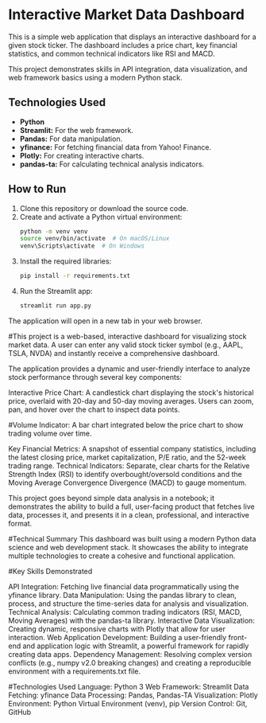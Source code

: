 # Interactive Market Data Dashboard

This is a simple web application that displays an interactive dashboard for a given stock ticker. The dashboard includes a price chart, key financial statistics, and common technical indicators like RSI and MACD.

This project demonstrates skills in API integration, data visualization, and web framework basics using a modern Python stack.

## Technologies Used
- **Python**
- **Streamlit:** For the web framework.
- **Pandas:** For data manipulation.
- **yfinance:** For fetching financial data from Yahoo! Finance.
- **Plotly:** For creating interactive charts.
- **pandas-ta:** For calculating technical analysis indicators.

## How to Run
1. Clone this repository or download the source code.
2. Create and activate a Python virtual environment:
   ```bash
   python -m venv venv
   source venv/bin/activate  # On macOS/Linux
   venv\Scripts\activate  # On Windows
   ```
3. Install the required libraries:
   ```bash
   pip install -r requirements.txt
   ```
4. Run the Streamlit app:
   ```bash
   streamlit run app.py
   ```
The application will open in a new tab in your web browser.


#This project is a web-based, interactive dashboard for visualizing stock market data. A user can enter any valid stock ticker symbol (e.g., AAPL, TSLA, NVDA) and instantly receive a comprehensive dashboard.


The application provides a dynamic and user-friendly interface to analyze stock performance through several key components:

Interactive Price Chart: A candlestick chart displaying the stock's historical price, overlaid with 20-day and 50-day moving averages. Users can zoom, pan, and hover over the chart to inspect data points.

#Volume Indicator: A bar chart integrated below the price chart to show trading volume over time.

Key Financial Metrics: A snapshot of essential company statistics, including the latest closing price, market capitalization, P/E ratio, and the 52-week trading range.
Technical Indicators: Separate, clear charts for the Relative Strength Index (RSI) to identify overbought/oversold conditions and the Moving Average Convergence Divergence (MACD) to gauge momentum.

This project goes beyond simple data analysis in a notebook; it demonstrates the ability to build a full, user-facing product that fetches live data, processes it, and presents it in a clean, professional, and interactive format.


#Technical Summary
This dashboard was built using a modern Python data science and web development stack. It showcases the ability to integrate multiple technologies to create a cohesive and functional application.


#Key Skills Demonstrated

API Integration: Fetching live financial data programmatically using the yfinance library.
Data Manipulation: Using the pandas library to clean, process, and structure the time-series data for analysis and visualization.
Technical Analysis: Calculating common trading indicators (RSI, MACD, Moving Averages) with the pandas-ta library.
Interactive Data Visualization: Creating dynamic, responsive charts with Plotly that allow for user interaction.
Web Application Development: Building a user-friendly front-end and application logic with Streamlit, a powerful framework for rapidly creating data apps.
Dependency Management: Resolving complex version conflicts (e.g., numpy v2.0 breaking changes) and creating a reproducible environment with a requirements.txt file.

#Technologies Used
Language: Python 3
Web Framework: Streamlit
Data Fetching: yfinance
Data Processing: Pandas, Pandas-TA
Visualization: Plotly
Environment: Python Virtual Environment (venv), pip
Version Control: Git, GitHub


